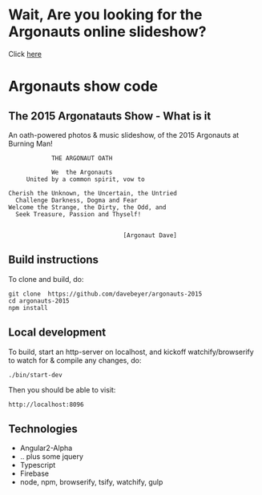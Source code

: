 # Wait, Are you looking for the Argonauts online slideshow?

Click [here](https://argonauts-2015.firebaseapp.com)


# Argonauts show code

## The 2015 Argonatauts Show - What is it

An oath-powered photos & music slideshow, of the 2015 Argonauts at Burning Man!

```
            THE ARGONAUT OATH

            We  the Argonauts
     United by a common spirit, vow to

Cherish the Unknown, the Uncertain, the Untried
  Challenge Darkness, Dogma and Fear
Welcome the Strange, the Dirty, the Odd, and
  Seek Treasure, Passion and Thyself!


                                [Argonaut Dave]
```

## Build instructions

To clone and build, do:

```
git clone  https://github.com/davebeyer/argonauts-2015
cd argonauts-2015
npm install
```

## Local development

To build, start an http-server on localhost, and kickoff watchify/browserify to watch for & compile any changes, do:

```
./bin/start-dev
```

Then you should be able to visit:

```
http://localhost:8096
```

## Technologies

* Angular2-Alpha 
* .. plus some jquery
* Typescript
* Firebase
* node, npm, browserify, tsify, watchify, gulp
